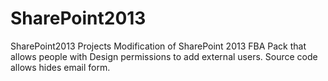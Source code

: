 # SharePoint2013
SharePoint2013 Projects
Modification of SharePoint 2013 FBA Pack that allows people with Design
permissions to add external users.  Source code allows hides email form.
